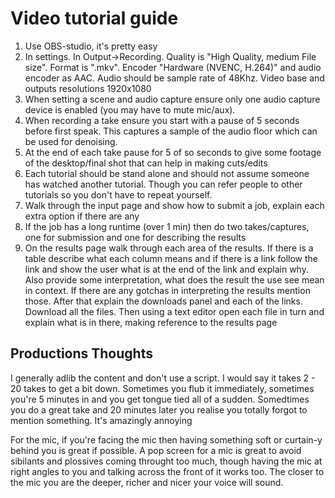 # Video tutorial guide

1. Use OBS-studio, it's pretty easy
2. In settings. In Output->Recording. Quality is "High Quality, medium File size". Format is ".mkv". Encoder "Hardware (NVENC, H.264)" and audio encoder as AAC. Audio should be sample rate of 48Khz. Video base and outputs resolutions 1920x1080
3. When setting a scene and audio capture ensure only one audio capture device is enabled (you may have to mute mic/aux). 
4. When recording a take ensure you start with a pause of 5 seconds before first speak. This captures a sample of the audio floor which can be used for denoising.
5. At the end of each take pause for 5 of so seconds to give some footage of the desktop/final shot that can help in making cuts/edits
6. Each tutorial should be stand alone and should not assume someone has watched another tutorial. Though you can refer people to other tutorials so you don't have to repeat yourself. 
7. Walk through the input page and show how to submit a job, explain each extra option if there are any
8. If the job has a long runtime (over 1 min) then do two takes/captures, one for submission and one for describing the results
9. On the results page walk through each area of the results. If there is a table describe what each column means and if there is a link follow the link and show the user what is at the end of the link and explain why. Also provide some interpretation, what does the result the use see mean in context. If there are any gotchas in interpreting the results mention those. After that explain the downloads panel and each of the links. Download all the files. Then using a text editor open each file in turn and explain what is in there, making reference to the results page

## Productions Thoughts

I generally adlib the content and don't use a script. I would say it takes 2 - 20 takes to get a bit down. Sometimes you flub it immediately, sometimes you're 5 minutes in and you get tongue tied all of a sudden. Somedtimes you do a great take and 20 minutes later you realise you totally forgot to mention something. It's amazingly annoying

For the mic, if you're facing the mic then having something soft or curtain-y behind you is great if possible. A pop screen for a mic is great to avoid sibilants and plossives coming throught too much, though having the mic at right angles to you and talking across the front of it works too. The closer to the mic you are the deeper, richer and nicer your voice will sound.
